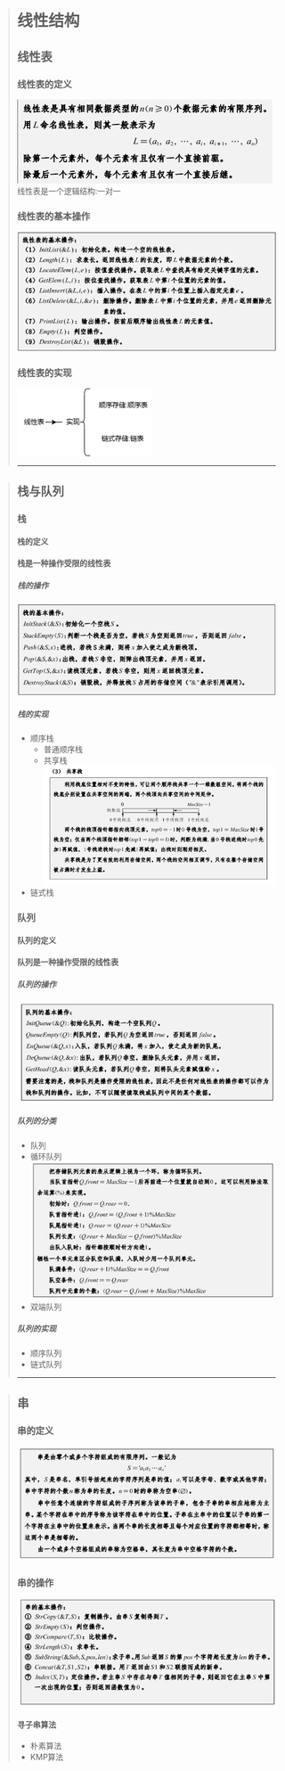 > # 线性结构
>
> ## 线性表
>
> ### 线性表的定义
> ![alt text](../资源/线性表的定义.png)
> 线性表是一个逻辑结构:一对一
>
> ### 线性表的基本操作
> ![alt text](../资源/线性表的基本操作.png)
>
> ### 线性表的实现
> ![alt text](../资源/线性表的实现.drawio.png)
>
> ---



> ## 栈与队列
>
> ### 栈
>
> #### 栈的定义
> **栈是一种操作受限的线性表**
>
> ##### 栈的操作
> ![alt text](../资源/栈的基本操作.png)
>
> ##### 栈的实现
> - 顺序栈
>   - 普通顺序栈
>   - 共享栈
>      ![alt text](../资源/共享栈.png)
> - 链式栈
>
> ### 队列
>
> #### 队列的定义
> **队列是一种操作受限的线性表**
>
> ##### 队列的操作
> ![alt text](../资源/队列的基本操作.png)
>
> ##### 队列的分类
> - 队列
> - 循环队列
>   ![alt text](../资源/循环队列.png)
> - 双端队列
> 
> ##### 队列的实现
> - 顺序队列
> - 链式队列
>
> ---



> ## 串
>
> ### 串的定义
> ![alt text](../资源/串的定义.png)
>
> ### 串的操作
> ![alt text](../资源/串的操作.png)
>
> #### 寻子串算法
> - 朴素算法
> - KMP算法
